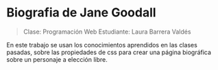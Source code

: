 # Biografia de Jane Goodall

> Clase: Programación Web
> Estudiante: Laura Barrera Valdés

En este trabajo se usan los conocimientos aprendidos en las clases pasadas, sobre las propiedades de css para crear una página biográfica sobre un personaje a elección libre.
